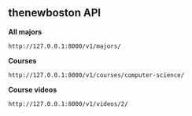 ## thenewboston API

**All majors**
```
http://127.0.0.1:8000/v1/majors/
```

**Courses**
```
http://127.0.0.1:8000/v1/courses/computer-science/
```

**Course videos**
```
http://127.0.0.1:8000/v1/videos/2/
```

